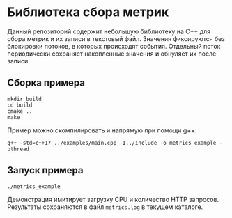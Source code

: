 # Библиотека сбора метрик

Данный репозиторий содержит небольшую библиотеку на C++ для сбора метрик и их записи в текстовый файл. Значения фиксируются без блокировки потоков, в которых происходят события. Отдельный поток периодически сохраняет накопленные значения и обнуляет их после записи.

## Сборка примера

```
mkdir build
cd build
cmake ..
make
```

Пример можно скомпилировать и напрямую при помощи g++:

```
g++ -std=c++17 ../examples/main.cpp -I../include -o metrics_example -pthread
```

## Запуск примера

```
./metrics_example
```

Демонстрация имитирует загрузку CPU и количество HTTP запросов. Результаты сохраняются в файл `metrics.log` в текущем каталоге.
